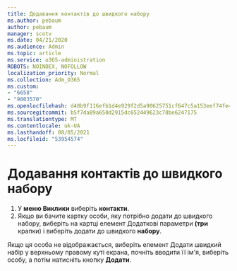 ```yaml
---
title: Додавання контактів до швидкого набору
ms.author: pebaum
author: pebaum
manager: scotv
ms.date: 04/21/2020
ms.audience: Admin
ms.topic: article
ms.service: o365-administration
ROBOTS: NOINDEX, NOFOLLOW
localization_priority: Normal
ms.collection: Adm_O365
ms.custom:
- "6658"
- "9003570"
ms.openlocfilehash: d40b9f116efb1d4e929f2d5a90625751cf647c5a153eef74fe49ae09f1202263
ms.sourcegitcommit: b5f7da89a650d2915dc652449623c78be6247175
ms.translationtype: MT
ms.contentlocale: uk-UA
ms.lasthandoff: 08/05/2021
ms.locfileid: "53954574"
---
```

# <a name="add-contacts-to-speed-dial"></a>Додавання контактів до швидкого набору

1. У  **меню Виклики** виберіть  **контакти**.
2. Якщо ви бачите картку особи, яку потрібно додати до швидкого набору, виберіть на картці елемент Додаткові параметри  **(три**  крапки) і виберіть додати до швидкого  **набору**.

Якщо ця особа не відображається, виберіть елемент Додати швидкий набір у верхньому правому куті екрана, почніть вводити її ім'я, виберіть особу, а потім натисніть кнопку **Додати**. 
